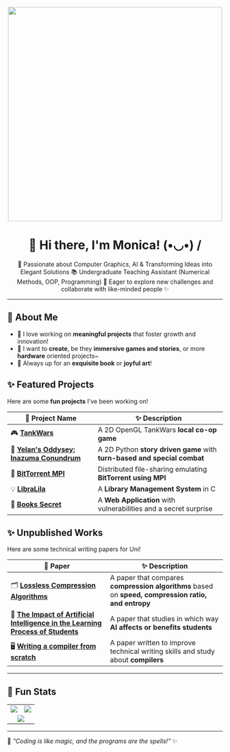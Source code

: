 <p align="center">
  <img src="https://i.pinimg.com/736x/3b/1c/d3/3b1cd3cede863dc3e517a7425e9e599a.jpg" width="500"/>
</p>
<h1 align="center">🌸 Hi there, I'm Monica! (•◡•) / </h1>

<p align="center">
  🚀 Passionate about Computer Graphics, AI & Transforming Ideas into Elegant Solutions
  📚 Undergraduate Teaching Assistant (Numerical Methods, OOP, Programming)  
  🎯 Eager to explore new challenges and collaborate with like-minded people ✨  
</p>

---

## 💖 About Me
- 🌟 I love working on **meaningful projects** that foster growth and innovation!  
- 🐧 I want to **create**, be they **immersive games and stories**, or more **hardware** oriented projects~
- 🍵 Always up for an **exquisite book** or **joyful art**! 

## ✨ Featured Projects  
Here are some **fun projects** I’ve been working on!

| 🌟 **Project Name** | ✨ **Description** |
|--------------------|----------------|
| 🎮 **[TankWars](https://github.com/monica-raluca/Computer-Graphics/tree/main/Tank%20Wars)** | A 2D OpenGL TankWars **local co-op game** |
| 🚀 **[Yelan's Oddysey: Inazuma Conundrum](https://github.com/monica-raluca/Yelan-s-Oddysey--Inazuma-Conundrum)** | A 2D Python **story driven game** with **turn-based and special combat** |
| 📡 **[BitTorrent MPI](https://github.com/monica-raluca/Parallel-and-Distributed-Algorithms/tree/main/BitTorrent)** | Distributed file-sharing emulating **BitTorrent using MPI** |
| 💡 **[LibraLila](https://github.com/monica-raluca/LibraLila)** | A **Library Management System** in C |
| 📖 **[Books Secret](https://github.com/monica-raluca/Applied-WEB-Application-Security-Course)** | A **Web Application** with vulnerabilities and a secret surprise |

## ✨ Unpublished Works 
Here are some technical writing papers for Uni!

| 🌟 **Paper** | ✨ **Description** |
|--------------------|----------------|
| 🗂️ **[Lossless Compression Algorithms](https://github.com/monica-raluca/Lossless-Data-Compression-Algorithms)** | A paper that compares **compression algorithms** based on **speed, compression ratio, and entropy** |
| 🤖 **[The Impact of Artificial Intelligence in the Learning Process of Students](https://github.com/monica-raluca/The-Impact-of-Artificial-Intelligence-in-the-Learning-Process)** | A paper that studies in which way **AI affects or benefits students** |
| 🖥️ **[Writing a compiler from scratch](https://github.com/monica-raluca/Writing-a-compiler-from-scratch)** | A paper written to improve technical writing skills and study about **compilers** |

---
## 🌸 Fun Stats  

<table align="center">
  <tr>
    <td align="center">
      <img src="https://github-readme-stats.vercel.app/api?username=monica-raluca&show_icons=true&theme=tokyonight"/>
    </td>
    <td align="center">
      <img src="https://github-readme-streak-stats.herokuapp.com/?user=monica-raluca&theme=tokyonight"/>
    </td>
  </tr>
  <tr>
    <td colspan="2" align="center">
      <img src="https://github-readme-stats.vercel.app/api/top-langs/?username=monica-raluca&layout=compact&theme=tokyonight"/>
    </td>
  </tr>
</table>

---

🎀 *"Coding is like magic, and the programs are the spells!"* ✨  

